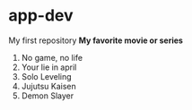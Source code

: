 # app-dev
My first repository
**My favorite movie or series**
1. No game, no life
2. Your lie in april
3. Solo Leveling
4. Jujutsu Kaisen
5. Demon Slayer
